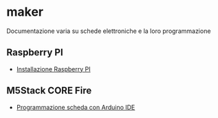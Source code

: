 # maker
Documentazione varia su schede elettroniche e la loro programmazione

## Raspberry PI

- [Installazione Raspberry PI](docs/RaspberryPI.md)

## M5Stack CORE Fire

- [Programmazione scheda con Arduino IDE](docs/m5stack.md)
